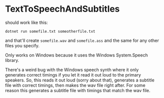 # TextToSpeechAndSubtitles

should work like this:

`dotnet run somefile.txt someotherfile.txt`

and that'll create `somefile.wav` and `somefile.ass` and the same for any other files you specify.

Only works on Windows because it uses the Windows System.Speech library.

There's a weird bug with the Windows speech synth where it only generates correct timings if you let it read it out loud to the primary speakers. So, this reads it out loud (sorry about that), generates a subtitle file with correct timings, then makes the wav file right after. For some reason this generates a subtitle file with timings that match the wav file. 